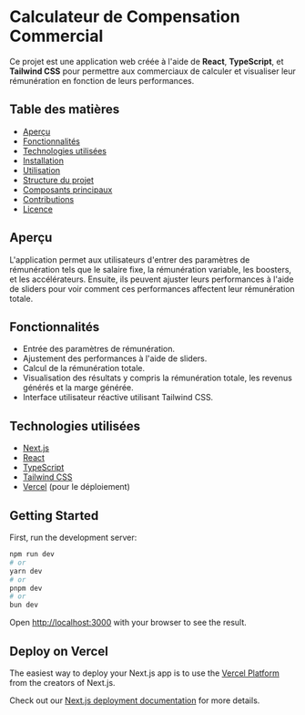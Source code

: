 # Calculateur de Compensation Commercial

Ce projet est une application web créée à l'aide de **React**, **TypeScript**, et **Tailwind CSS** pour permettre aux commerciaux de calculer et visualiser leur rémunération en fonction de leurs performances.

## Table des matières

- [Aperçu](#aperçu)
- [Fonctionnalités](#fonctionnalités)
- [Technologies utilisées](#technologies-utilisées)
- [Installation](#installation)
- [Utilisation](#utilisation)
- [Structure du projet](#structure-du-projet)
- [Composants principaux](#composants-principaux)
- [Contributions](#contributions)
- [Licence](#licence)

## Aperçu

L'application permet aux utilisateurs d'entrer des paramètres de rémunération tels que le salaire fixe, la rémunération variable, les boosters, et les accélérateurs. Ensuite, ils peuvent ajuster leurs performances à l'aide de sliders pour voir comment ces performances affectent leur rémunération totale.

## Fonctionnalités

- Entrée des paramètres de rémunération.
- Ajustement des performances à l'aide de sliders.
- Calcul de la rémunération totale.
- Visualisation des résultats y compris la rémunération totale, les revenus générés et la marge générée.
- Interface utilisateur réactive utilisant Tailwind CSS.

## Technologies utilisées

- [Next.js](https://nextjs.org/)
- [React](https://reactjs.org/)
- [TypeScript](https://www.typescriptlang.org/)
- [Tailwind CSS](https://tailwindcss.com/)
- [Vercel](https://vercel.com/) (pour le déploiement)


## Getting Started

First, run the development server:

```bash
npm run dev
# or
yarn dev
# or
pnpm dev
# or
bun dev
```

Open [http://localhost:3000](http://localhost:3000) with your browser to see the result.


## Deploy on Vercel

The easiest way to deploy your Next.js app is to use the [Vercel Platform](https://vercel.com/new?utm_medium=default-template&filter=next.js&utm_source=create-next-app&utm_campaign=create-next-app-readme) from the creators of Next.js.

Check out our [Next.js deployment documentation](https://nextjs.org/docs/app/building-your-application/deploying) for more details.
